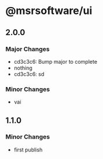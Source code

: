 # @msrsoftware/ui

## 2.0.0

### Major Changes

- cd3c3c6: Bump major to complete
- nothing
- cd3c3c6: sd

### Minor Changes

- vai

## 1.1.0

### Minor Changes

- first publish
